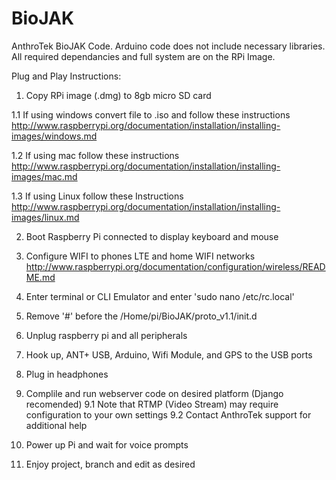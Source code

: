 BioJAK
======
AnthroTek BioJAK Code.
Arduino code does not include necessary libraries.
All required dependancies and full system are on the RPi Image. 

Plug and Play Instructions:

1. Copy RPi image (.dmg) to 8gb micro SD card

  1.1 If using windows convert file to .iso and follow these instructions
  http://www.raspberrypi.org/documentation/installation/installing-images/windows.md
  
  1.2 If using mac follow these instructions       
  http://www.raspberrypi.org/documentation/installation/installing-images/mac.md
 
  1.3 If using Linux follow these Instructions
  http://www.raspberrypi.org/documentation/installation/installing-images/linux.md

2. Boot Raspberry Pi connected to display keyboard and mouse

3. Configure WIFI to phones LTE and home WIFI networks
   http://www.raspberrypi.org/documentation/configuration/wireless/README.md

4. Enter terminal or CLI Emulator and enter 'sudo nano /etc/rc.local'

5. Remove '#' before the /Home/pi/BioJAK/proto_v1.1/init.d

6. Unplug raspberry pi and all peripherals

7. Hook up, ANT+ USB, Arduino, Wifi Module, and GPS to the USB ports

8. Plug in headphones 

9. Complile and run webserver code on desired platform (Django recomended)
 9.1 Note that RTMP (Video Stream) may require configuration to your own settings
 9.2 Contact AnthroTek support for additional help

11. Power up Pi and wait for voice prompts 

12. Enjoy project, branch and edit as desired
